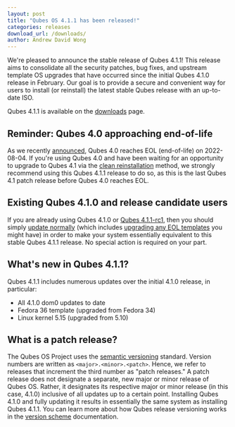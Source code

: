 ```yaml
---
layout: post
title: "Qubes OS 4.1.1 has been released!"
categories: releases
download_url: /downloads/
author: Andrew David Wong
---
```


We're pleased to announce the stable release of Qubes 4.1.1! This release aims to consolidate all the security patches, bug fixes, and upstream template OS upgrades that have occurred since the initial Qubes 4.1.0 release in February. Our goal is to provide a secure and convenient way for users to install (or reinstall) the latest stable Qubes release with an up-to-date ISO.

Qubes 4.1.1 is available on the [downloads](/downloads/) page.


## Reminder: Qubes 4.0 approaching end-of-life

As we recently [announced](/news/2022/07/04/qubes-os-4-0-eol-on-2022-08-04/), Qubes 4.0 reaches EOL (end-of-life) on 2022-08-04. If you're using Qubes 4.0 and have been waiting for an opportunity to upgrade to Qubes 4.1 via the [clean reinstallation](https://qubes-doc-rst.readthedocs.io/en/latest/user/downloading-installing-upgrading/upgrade/4_1.html#clean-installation) method, we strongly recommend using this Qubes 4.1.1 release to do so, as this is the last Qubes 4.1 patch release before Qubes 4.0 reaches EOL.


## Existing Qubes 4.1.0 and release candidate users

If you are already using Qubes 4.1.0 or [Qubes 4.1.1-rc1](/news/2022/06/27/qubes-4-1-1-rc1/), then you should simply [update normally](https://qubes-doc-rst.readthedocs.io/en/latest/user/how-to-guides/how-to-update.html) (which includes [upgrading any EOL templates](https://qubes-doc-rst.readthedocs.io/en/latest/user/how-to-guides/how-to-update.html#upgrading-to-avoid-eol) you might have) in order to make your system essentially equivalent to this stable Qubes 4.1.1 release. No special action is required on your part.


## What's new in Qubes 4.1.1?

Qubes 4.1.1 includes numerous updates over the initial 4.1.0 release, in particular:

- All 4.1.0 dom0 updates to date
- Fedora 36 template (upgraded from Fedora 34)
- Linux kernel 5.15 (upgraded from 5.10)


## What is a patch release?

The Qubes OS Project uses the [semantic versioning](https://semver.org/) standard. Version numbers are written as `<major>.<minor>.<patch>`. Hence, we refer to releases that increment the third number as "patch releases." A patch release does not designate a separate, new major or minor release of Qubes OS. Rather, it designates its respective major or minor release (in this case, 4.1.0) inclusive of all updates up to a certain point. Installing Qubes 4.1.0 and fully updating it results in essentially the same system as installing Qubes 4.1.1. You can learn more about how Qubes release versioning works in the [version scheme](/doc/version-scheme/) documentation.
